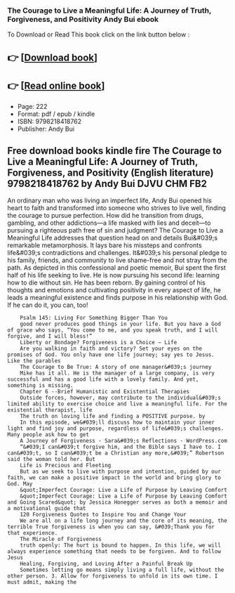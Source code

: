 ### The Courage to Live a Meaningful Life: A Journey of Truth, Forgiveness, and Positivity Andy Bui ebook

To Download or Read This book click on the link button below :

## 👉  [**[Download book](http://get-pdfs.com/download.php?group=book&from=github.com&id=720975&lnk=1081 "Download book")**]

## 👉  [**[Read online book](http://get-pdfs.com/download.php?group=book&from=github.com&id=720975&lnk=1081 "Read online book")**]


* Page: 222
* Format: pdf / epub / kindle
* ISBN: 9798218418762
* Publisher: Andy Bui



## Free download books kindle fire The Courage to Live a Meaningful Life: A Journey of Truth, Forgiveness, and Positivity (English literature) 9798218418762 by Andy Bui DJVU CHM FB2



An ordinary man who was living an imperfect life, Andy Bui opened his heart to faith and transformed into someone who strives to live well, finding the courage to pursue perfection.
 How did he transition from drugs, gambling, and other addictions—a life masked with lies and deceit—to pursuing a righteous path free of sin and judgment?
 The Courage to Live a Meaningful Life addresses that question head on and details Bui&amp;#039;s remarkable metamorphosis. It lays bare his missteps and confronts life&amp;#039;s contradictions and challenges. It&amp;#039;s his personal pledge to his family, friends, and community to live shame-free and not stray from the path.
 As depicted in this confessional and poetic memoir, Bui spent the first half of his life seeking to live. He is now pursuing his second life: learning how to die without sin. He has been reborn. By gaining control of his thoughts and emotions and cultivating positivity in every aspect of life, he leads a meaningful existence and finds purpose in his relationship with God. If he can do it, you can, too!


        Psalm 145: Living For Something Bigger Than You
        good never produces good things in your life. But you have a God of grace who says, “You come to me, and you speak truth, and I will forgive, and I will bless!” 
        Liberty or Bondage? Forgiveness is a Choice – Life
        Are you walking in faith and victory? Set your eyes on the promises of God. You only have one life journey; say yes to Jesus. Like the parables 
        The Courage to Be True: A story of one manager&#039;s journey
        Mike has it all. He is the manager of a large company, is very successful and has a good life with a lovely family. And yet, something is missing.
        Chapter 6 --Brief Humanistic and Existential Therapies
        Outside forces, however, may contribute to the individual&#039;s limited ability to exercise choice and live a meaningful life. For the existential therapist, life 
        The truth on loving life and finding a POSITIVE purpose. by
        In this episode, we&#039;ll discuss how to maintain your inner light and find joy and purpose, regardless of life&#039;s challenges. Many people ask how to get 
        A Journey of Forgiveness - Sara&#039;s Reflections - WordPress.com
        “&#039;I can&#039;t forgive him, and the Bible says I have to. I can&#039;t, so I can&#039;t be a Christian any more,&#039;” Robertson said the woman told her. But 
        Life is Precious and Fleeting
        But as we seek to live with purpose and intention, guided by our faith, we can make a positive impact in the world and bring glory to God. May 
        &quot;Imperfect Courage: Live a Life of Purpose by Leaving Comfort
        &quot;Imperfect Courage: Live a Life of Purpose by Leaving Comfort and Going Scared&quot; by Jessica Honegger serves as both a memoir and a motivational guide that
        120 Forgiveness Quotes to Inspire You and Change Your
        We are all on a life long journey and the core of its meaning, the terrible True forgiveness is when you can say, &#039;Thank you for that experience.
        The Miracle of Forgiveness
        truth openly: The hurt is bound to happen. In this life, we will always experience something that needs to be forgiven. And to follow Jesus 
        Healing, Forgiving, and Loving After a Painful Break Up
        Sometimes letting go means simply living a full life, without the other person. 3. Allow for forgiveness to unfold in its own time. I must admit, making the 
    




